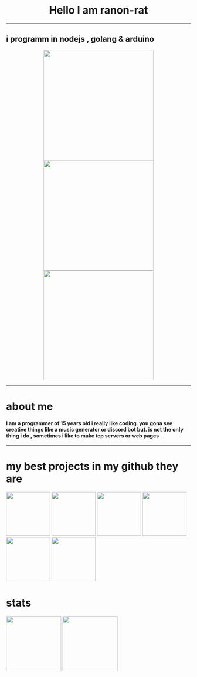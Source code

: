 
<h1 height=500 align="center">Hello I am ranon-rat</h1>

--------------------------------------------

## i programm in nodejs , golang & arduino
<p align="center" >
<img  width=300 src= "https://seeklogo.com/images/N/nodejs-logo-FBE122E377-seeklogo.com.png"><img  width=300 src="https://camo.githubusercontent.com/2251a8a9328392dabd00abee76b4ba91f390264d8608e6a23fe39bc90cbe02b3/68747470733a2f2f6d656469612e646973636f72646170702e6e65742f6174746163686d656e74732f3730363334393132363731393234323330322f3738343939323438393334353737373731342f4163397662787043704467574141414141456c46546b5375516d43432e706e67"><img width=300 src = "https://brandslogos.com/wp-content/uploads/images/large/arduino-logo-1.png">
</p>

---------------------------------------------

# about me

#### I am a programmer of 15 years old i really like coding. you gona see creative things like a music generator or discord bot but. is not the only thing i do , sometimes i like to make tcp servers or web pages .
---------------------------------------------
# my best projects in my github they are </h1>
                 
[<img height=120 src="https://github-readme-stats.vercel.app/api/pin/?username=ranon-rat&repo=redditReplaceHumans&show_owner=true">](https://github.com/pythonBoy123/redditReplaceHumans) 
[<img height=120 src="https://github-readme-stats.vercel.app/api/pin/?username=ranon-rat&repo=monkeyPage&show_owner=true">](https://ranon-rat.github.io/monkeyPage/)
[<img height=120 src="https://github-readme-stats.vercel.app/api/pin/?username=ranon-rat&repo=golang-spyware&show_owner=true">](https://github.com/ranon-rat/golang-spyware) 
[<img height=120 src="https://github-readme-stats.vercel.app/api/pin/?username=ranon-rat&repo=echo-server-go&show_owner=true">](https://github.com/ranon-rat/echo-server-go) 
[<img height=120 src="https://github-readme-stats.vercel.app/api/pin/?username=ranon-rat&repo=when-haces-tus-momos-en-consola&show_owner=true">](https://github.com/ranon-rat/when-haces-tus-momos-en-consola) 
[<img height=120 src="https://github-readme-stats.vercel.app/api/pin/?username=ranon-rat&repo=golang-remote&show_owner=true">](https://github.com/ranon-rat/golang-remote)
# stats

<p>
<img height=150 src="https://github-readme-stats.vercel.app/api/top-langs/?username=ranon-rat&layout=compact">
<img height=150 src="https://github-readme-stats.vercel.app/api?username=ranon-rat&count_private=true&show_icons=true">
</p>
